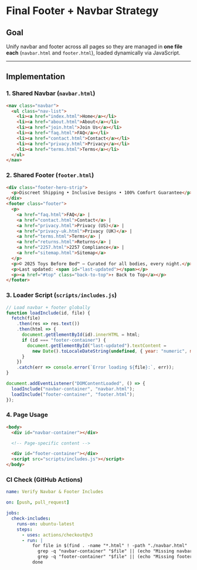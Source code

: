 # Final Footer + Navbar Strategy

## Goal
Unify navbar and footer across all pages so they are managed in **one file each** (`navbar.html` and `footer.html`), loaded dynamically via JavaScript.

---

## Implementation

### 1. Shared Navbar (`navbar.html`)
```html
<nav class="navbar">
  <ul class="nav-list">
    <li><a href="index.html">Home</a></li>
    <li><a href="about.html">About</a></li>
    <li><a href="join.html">Join Us</a></li>
    <li><a href="faq.html">FAQ</a></li>
    <li><a href="contact.html">Contact</a></li>
    <li><a href="privacy.html">Privacy</a></li>
    <li><a href="terms.html">Terms</a></li>
  </ul>
</nav>
```

### 2. Shared Footer (`footer.html`)
```html
<div class="footer-hero-strip">
  <p>Discreet Shipping • Inclusive Designs • 100% Comfort Guarantee</p>
</div>
<footer class="footer">
  <p>
    <a href="faq.html">FAQ</a> | 
    <a href="contact.html">Contact</a> | 
    <a href="privacy.html">Privacy (US)</a> | 
    <a href="privacy-uk.html">Privacy (UK)</a> | 
    <a href="terms.html">Terms</a> | 
    <a href="returns.html">Returns</a> | 
    <a href="2257.html">2257 Compliance</a> | 
    <a href="sitemap.html">Sitemap</a>
  </p>
  <p>© 2025 Toys Before Bed™ — Curated for all bodies, every night.</p>
  <p>Last updated: <span id="last-updated"></span></p>
  <p><a href="#top" class="back-to-top">↑ Back to Top</a></p>
</footer>
```

### 3. Loader Script (`scripts/includes.js`)
```javascript
// Load navbar + footer globally
function loadInclude(id, file) {
  fetch(file)
    .then(res => res.text())
    .then(html => {
      document.getElementById(id).innerHTML = html;
      if (id === "footer-container") {
        document.getElementById("last-updated").textContent =
          new Date().toLocaleDateString(undefined, { year: "numeric", month: "long", day: "numeric" });
      }
    })
    .catch(err => console.error(`Error loading ${file}:`, err));
}

document.addEventListener("DOMContentLoaded", () => {
  loadInclude("navbar-container", "navbar.html");
  loadInclude("footer-container", "footer.html");
});
```

### 4. Page Usage
```html
<body>
  <div id="navbar-container"></div>

  <!-- Page-specific content -->

  <div id="footer-container"></div>
  <script src="scripts/includes.js"></script>
</body>
```

### CI Check (GitHub Actions)
```yaml
name: Verify Navbar & Footer Includes

on: [push, pull_request]

jobs:
  check-includes:
    runs-on: ubuntu-latest
    steps:
      - uses: actions/checkout@v3
      - run: |
          for file in $(find . -name "*.html" ! -path "./navbar.html" ! -path "./footer.html"); do
            grep -q "navbar-container" "$file" || (echo "Missing navbar in $file" && exit 1)
            grep -q "footer-container" "$file" || (echo "Missing footer in $file" && exit 1)
          done
```
